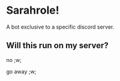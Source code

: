 # Sarahrole!

A bot exclusive to a specific discord server.

## Will this run on my server?

no ;w;

go away ;w;